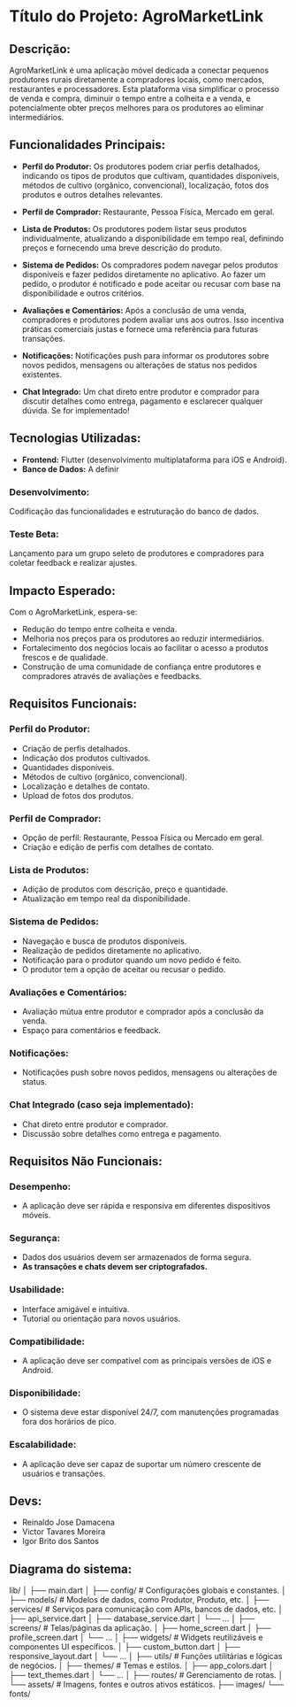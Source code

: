 # Título do Projeto: AgroMarketLink

## Descrição:
AgroMarketLink é uma aplicação móvel dedicada a conectar pequenos produtores rurais diretamente a compradores locais, como mercados, restaurantes e processadores. Esta plataforma visa simplificar o processo de venda e compra, diminuir o tempo entre a colheita e a venda, e potencialmente obter preços melhores para os produtores ao eliminar intermediários.

## Funcionalidades Principais:

- **Perfil do Produtor:** Os produtores podem criar perfis detalhados, indicando os tipos de produtos que cultivam, quantidades disponíveis, métodos de cultivo (orgânico, convencional), localização, fotos dos produtos e outros detalhes relevantes.

- **Perfil de Comprador:** Restaurante, Pessoa Física, Mercado em geral.

- **Lista de Produtos:** Os produtores podem listar seus produtos individualmente, atualizando a disponibilidade em tempo real, definindo preços e fornecendo uma breve descrição do produto.

- **Sistema de Pedidos:** Os compradores podem navegar pelos produtos disponíveis e fazer pedidos diretamente no aplicativo. Ao fazer um pedido, o produtor é notificado e pode aceitar ou recusar com base na disponibilidade e outros critérios.

- **Avaliações e Comentários:** Após a conclusão de uma venda, compradores e produtores podem avaliar uns aos outros. Isso incentiva práticas comerciais justas e fornece uma referência para futuras transações.

- **Notificações:** Notificações push para informar os produtores sobre novos pedidos, mensagens ou alterações de status nos pedidos existentes.

- **Chat Integrado:** Um chat direto entre produtor e comprador para discutir detalhes como entrega, pagamento e esclarecer qualquer dúvida. Se for implementado!

## Tecnologias Utilizadas:

- **Frontend:** Flutter (desenvolvimento multiplataforma para iOS e Android).
- **Banco de Dados:** A definir

### Desenvolvimento:
Codificação das funcionalidades e estruturação do banco de dados.

### Teste Beta:
Lançamento para um grupo seleto de produtores e compradores para coletar feedback e realizar ajustes.

## Impacto Esperado:

Com o AgroMarketLink, espera-se:
- Redução do tempo entre colheita e venda.
- Melhoria nos preços para os produtores ao reduzir intermediários.
- Fortalecimento dos negócios locais ao facilitar o acesso a produtos frescos e de qualidade.
- Construção de uma comunidade de confiança entre produtores e compradores através de avaliações e feedbacks.

## Requisitos Funcionais:

### Perfil do Produtor:
- Criação de perfis detalhados.
- Indicação dos produtos cultivados.
- Quantidades disponíveis.
- Métodos de cultivo (orgânico, convencional).
- Localização e detalhes de contato.
- Upload de fotos dos produtos.

### Perfil de Comprador:
- Opção de perfil: Restaurante, Pessoa Física ou Mercado em geral.
- Criação e edição de perfis com detalhes de contato.

### Lista de Produtos:
- Adição de produtos com descrição, preço e quantidade.
- Atualização em tempo real da disponibilidade.

### Sistema de Pedidos:
- Navegação e busca de produtos disponíveis.
- Realização de pedidos diretamente no aplicativo.
- Notificação para o produtor quando um novo pedido é feito.
- O produtor tem a opção de aceitar ou recusar o pedido.

### Avaliações e Comentários:
- Avaliação mútua entre produtor e comprador após a conclusão da venda.
- Espaço para comentários e feedback.

### Notificações:
- Notificações push sobre novos pedidos, mensagens ou alterações de status.

### Chat Integrado (caso seja implementado):
- Chat direto entre produtor e comprador.
- Discussão sobre detalhes como entrega e pagamento.

## Requisitos Não Funcionais:

### Desempenho:
- A aplicação deve ser rápida e responsiva em diferentes dispositivos móveis.

### Segurança:
- Dados dos usuários devem ser armazenados de forma segura.
- **As transações e chats devem ser criptografados.**

### Usabilidade:
- Interface amigável e intuitiva.
- Tutorial ou orientação para novos usuários.

### Compatibilidade:
- A aplicação deve ser compatível com as principais versões de iOS e Android.

### Disponibilidade:
- O sistema deve estar disponível 24/7, com manutenções programadas fora dos horários de pico.

### Escalabilidade:
- A aplicação deve ser capaz de suportar um número crescente de usuários e transações.

## Devs:
- Reinaldo Jose Damacena
- Victor Tavares Moreira
- Igor Brito dos Santos

## Diagrama do sistema: 

lib/
│
├── main.dart
│
├── config/                 # Configurações globais e constantes.
│
├── models/                 # Modelos de dados, como Produtor, Produto, etc.
│
├── services/               # Serviços para comunicação com APIs, bancos de dados, etc.
│   ├── api_service.dart
│   ├── database_service.dart
│   └── ...
│
├── screens/                # Telas/páginas da aplicação.
│   ├── home_screen.dart
│   ├── profile_screen.dart
│   └── ...
│
├── widgets/                # Widgets reutilizáveis e componentes UI específicos.
│   ├── custom_button.dart
│   ├── responsive_layout.dart
│   └── ...
│
├── utils/                  # Funções utilitárias e lógicas de negócios.
│
├── themes/                 # Temas e estilos.
│   ├── app_colors.dart
│   ├── text_themes.dart
│   └── ...
│
├── routes/                 # Gerenciamento de rotas.
│
└── assets/                 # Imagens, fontes e outros ativos estáticos.
    ├── images/
    └── fonts/
